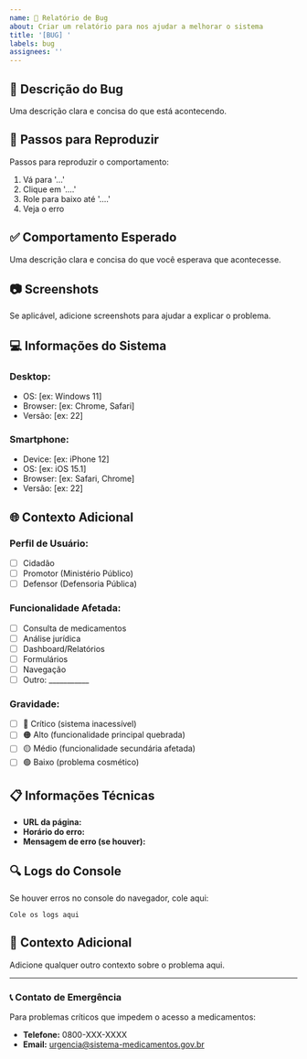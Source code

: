 ```yaml
---
name: 🐛 Relatório de Bug
about: Criar um relatório para nos ajudar a melhorar o sistema
title: '[BUG] '
labels: bug
assignees: ''
---
```


## 🐛 **Descrição do Bug**
Uma descrição clara e concisa do que está acontecendo.

## 🔄 **Passos para Reproduzir**
Passos para reproduzir o comportamento:
1. Vá para '...'
2. Clique em '....'
3. Role para baixo até '....'
4. Veja o erro

## ✅ **Comportamento Esperado**
Uma descrição clara e concisa do que você esperava que acontecesse.

## 📷 **Screenshots**
Se aplicável, adicione screenshots para ajudar a explicar o problema.

## 💻 **Informações do Sistema**

### **Desktop:**
- OS: [ex: Windows 11]
- Browser: [ex: Chrome, Safari]
- Versão: [ex: 22]

### **Smartphone:**
- Device: [ex: iPhone 12]
- OS: [ex: iOS 15.1]
- Browser: [ex: Safari, Chrome]
- Versão: [ex: 22]

## 🌐 **Contexto Adicional**

### **Perfil de Usuário:**
- [ ] Cidadão
- [ ] Promotor (Ministério Público)
- [ ] Defensor (Defensoria Pública)

### **Funcionalidade Afetada:**
- [ ] Consulta de medicamentos
- [ ] Análise jurídica
- [ ] Dashboard/Relatórios
- [ ] Formulários
- [ ] Navegação
- [ ] Outro: ___________

### **Gravidade:**
- [ ] 🔴 Crítico (sistema inacessível)
- [ ] 🟠 Alto (funcionalidade principal quebrada)
- [ ] 🟡 Médio (funcionalidade secundária afetada)
- [ ] 🟢 Baixo (problema cosmético)

## 📋 **Informações Técnicas**
- **URL da página:** 
- **Horário do erro:** 
- **Mensagem de erro (se houver):**

## 🔍 **Logs do Console**
Se houver erros no console do navegador, cole aqui:

```
Cole os logs aqui
```

## 📝 **Contexto Adicional**
Adicione qualquer outro contexto sobre o problema aqui.

---

### 📞 **Contato de Emergência**
Para problemas críticos que impedem o acesso a medicamentos:
- **Telefone:** 0800-XXX-XXXX
- **Email:** urgencia@sistema-medicamentos.gov.br
